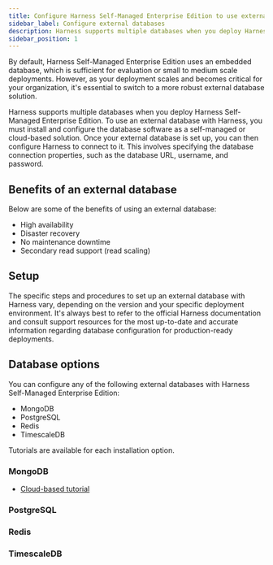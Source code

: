 ```yaml
---
title: Configure Harness Self-Managed Enterprise Edition to use external databases
sidebar_label: Configure external databases
description: Harness supports multiple databases when you deploy Harness Self Managed Enterprise Edition. Tutorials are available for you to learn about your configuration options.
sidebar_position: 1
---
```


By default, Harness Self-Managed Enterprise Edition uses an embedded database, which is sufficient for evaluation or small to medium scale deployments. However, as your deployment scales and becomes critical for your organization, it's essential to switch to a more robust external database solution. 

Harness supports multiple databases when you deploy Harness Self-Managed Enterprise Edition. To use an external database with Harness, you must install and configure the database software as a self-managed or cloud-based solution. Once your external database is set up, you can then configure Harness to connect to it. This involves specifying the database connection properties, such as the database URL, username, and password.

## Benefits of an external database

Below are some of the benefits of using an external database:

- High availability
- Disaster recovery
- No maintenance downtime
- Secondary read support (read scaling)

## Setup

The specific steps and procedures to set up an external database with Harness vary, depending on the version and your specific deployment environment. It's always best to refer to the official Harness documentation and consult support resources for the most up-to-date and accurate information regarding database configuration for production-ready deployments.

## Database options

You can configure any of the following external databases with Harness Self-Managed Enterprise Edition:

- MongoDB
- PostgreSQL
- Redis
- TimescaleDB

Tutorials are available for each installation option.

### MongoDB

- [Cloud-based tutorial](/tutorials/self-managed-enterprise-edition/use-an-external-mongodb-database)
<!---
- [Self-managed tutorial](tutorials/self-managed-enterprise-edition/use-an-external-self-managed-mongodb)
-->

### PostgreSQL
<!---
- Self-managed tutorial
-->

### Redis

<!---
- Self-managed tutorial
-->

### TimescaleDB

<!---
- Self-managed tutorial
-->
